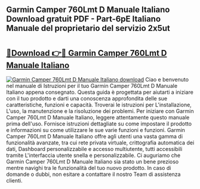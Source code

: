 ## Garmin Camper 760Lmt D Manuale Italiano Download gratuit PDF - Part-6pE Italiano Manuale del proprietario del servizio 2x5ut

# <h2><a href="http://dfa68df.blite.top/?on=Garmin+Camper+760Lmt+D+Manuale+Italiano">🔗Download 👉🔴 Garmin Camper 760Lmt D Manuale Italiano</a></h2>

[![Garmin Camper 760Lmt D Manuale Italiano download](https://i.imgur.com/lujVjoI.png)](http://dfa68df.blite.top/?on=Garmin+Camper+760Lmt+D+Manuale+Italiano)
Ciao e benvenuto nel manuale di Istruzioni per il tuo Garmin Camper 760Lmt D Manuale Italiano appena consegnato. Questa guida è progettata per aiutarti a iniziare con il tuo prodotto e darti una conoscenza approfondita delle sue caratteristiche, funzioni e capacità. Troverai le istruzioni per L'installazione, L'uso, la manutenzione e la risoluzione dei problemi. Per iniziare con Garmin Camper 760Lmt D Manuale Italiano, leggere attentamente questo manuale prima dell'uso. Fornisce istruzioni dettagliate su come impostare il prodotto e informazioni su come utilizzare le sue varie funzioni e funzioni. Garmin Camper 760Lmt D Manuale Italiano offre agli utenti una vasta gamma di funzionalità avanzate, tra cui rete privata virtuale, crittografia automatica dei dati, Dashboard personalizzabile e accesso multiutente, tutti accessibili tramite L'interfaccia utente snella e personalizzabile. Ci auguriamo che Garmin Camper 760Lmt D Manuale Italiano sia stato un bene prezioso mentre navighi tra le funzionalità del tuo nuovo prodotto. In caso di domande o dubbi, non esitare a contattare il nostro Team di assistenza clienti.
